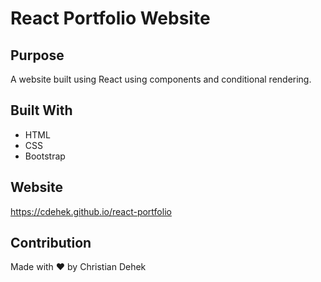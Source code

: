 # React Portfolio Website

## Purpose
A website built using React using components and conditional rendering. 

## Built With
* HTML
* CSS
* Bootstrap

## Website
https://cdehek.github.io/react-portfolio

## Contribution
Made with ❤️ by Christian Dehek
